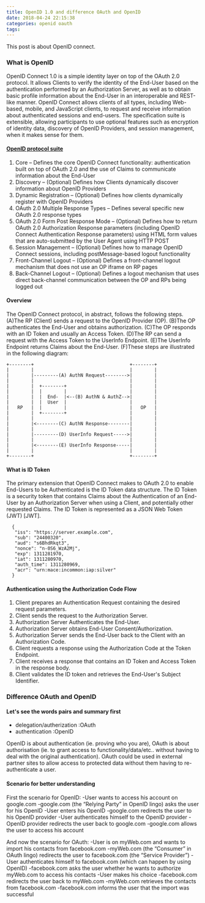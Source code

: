 ```yaml
---
title: OpenID 1.0 and difference OAuth and OpenID
date: 2018-04-24 22:15:38
categories: openid oauth
tags:
---
```

This post is about OpenID connect.
<!-- more -->
### What is OpenID
OpenID Connect 1.0 is a simple identity layer on top of the OAuth 2.0 protocol. It allows Clients to verify the identity of the End-User based on the authentication performed by an Authorization Server, as well as to obtain basic profile information about the End-User in an interoperable and REST-like manner.
OpenID Connect allows clients of all types, including Web-based, mobile, and JavaScript clients, to request and receive information about authenticated sessions and end-users. The specification suite is extensible, allowing participants to use optional features such as encryption of identity data, discovery of OpenID Providers, and session management, when it makes sense for them.

#### [OpenID protocol suite](http://openid.net/connect/)
1. Core – Defines the core OpenID Connect functionality: authentication built on top of OAuth 2.0 and the use of Claims to communicate information about the End-User
2. Discovery – (Optional) Defines how Clients dynamically discover information about OpenID Providers
3. Dynamic Registration – (Optional) Defines how clients dynamically register with OpenID Providers
4. OAuth 2.0 Multiple Response Types – Defines several specific new OAuth 2.0 response types
5. OAuth 2.0 Form Post Response Mode – (Optional) Defines how to return OAuth 2.0 Authorization Response parameters (including OpenID Connect Authentication Response parameters) using HTML form values that are auto-submitted by the User Agent using HTTP POST
6. Session Management – (Optional) Defines how to manage OpenID Connect sessions, including postMessage-based logout functionality
7. Front-Channel Logout – (Optional) Defines a front-channel logout mechanism that does not use an OP iframe on RP pages
8. Back-Channel Logout – (Optional) Defines a logout mechanism that uses direct back-channel communication between the OP and RPs being logged out

#### Overview
The OpenID Connect protocol, in abstract, follows the following steps.
(A)The RP (Client) sends a request to the OpenID Provider (OP).
(B)The OP authenticates the End-User and obtains authorization.
(C)The OP responds with an ID Token and usually an Access Token.
(D)The RP can send a request with the Access Token to the UserInfo Endpoint.
(E)The UserInfo Endpoint returns Claims about the End-User.
(F)These steps are illustrated in the following diagram:
```
+--------+                                   +--------+
|        |                                   |        |
|        |---------(A) AuthN Request-------->|        |
|        |                                   |        |
|        |  +--------+                       |        |
|        |  |        |                       |        |
|        |  |  End-  |<--(B) AuthN & AuthZ-->|        |
|        |  |  User  |                       |        |
|   RP   |  |        |                       |   OP   |
|        |  +--------+                       |        |
|        |                                   |        |
|        |<--------(C) AuthN Response--------|        |
|        |                                   |        |
|        |---------(D) UserInfo Request----->|        |
|        |                                   |        |
|        |<--------(E) UserInfo Response-----|        |
|        |                                   |        |
+--------+                                   +--------+
```

#### What is ID Token
The primary extension that OpenID Connect makes to OAuth 2.0 to enable End-Users to be Authenticated is the ID Token data structure. The ID Token is a security token that contains Claims about the Authentication of an End-User by an Authorization Server when using a Client, and potentially other requested Claims. The ID Token is represented as a JSON Web Token (JWT) [JWT].
```
  {
   "iss": "https://server.example.com",
   "sub": "24400320",
   "aud": "s6BhdRkqt3",
   "nonce": "n-0S6_WzA2Mj",
   "exp": 1311281970,
   "iat": 1311280970,
   "auth_time": 1311280969,
   "acr": "urn:mace:incommon:iap:silver"
  }
```

#### Authentication using the Authorization Code Flow
1. Client prepares an Authentication Request containing the desired request parameters.
2. Client sends the request to the Authorization Server.
3. Authorization Server Authenticates the End-User.
4. Authorization Server obtains End-User Consent/Authorization.
5. Authorization Server sends the End-User back to the Client with an Authorization Code.
6. Client requests a response using the Authorization Code at the Token Endpoint.
7. Client receives a response that contains an ID Token and Access Token in the response body.
8. Client validates the ID token and retrieves the End-User's Subject Identifier.

### Difference OAuth and OpenID
#### Let's see the words pairs and summary first

- delegation/autherization :OAuth
- authentication :OpenID

OpenID is about authentication (ie. proving who you are), OAuth is about authorisation (ie. to grant access to functionality/data/etc.. without having to deal with the original authentication).
OAuth could be used in external partner sites to allow access to protected data without them having to re-authenticate a user.

#### Scenario for better understanding
First the scenario for OpenID:
-User wants to access his account on google.com
-google.com (the “Relying Party” in OpenID lingo) asks the user for his OpenID
-User enters his OpenID
-google.com redirects the user to his OpenID provider
-User authenticates himself to the OpenID provider
-OpenID provider redirects the user back to google.com
-google.com allows the user to access his account

And now the scenario for OAuth:
-User is on myWeb.com and wants to import his contacts from facebook.com
-myWeb.com (the “Consumer” in OAuth lingo) redirects the user to facebook.com (the “Service Provider”)
-User authenticates himself to facebook.com (which can happen by using OpenID)
-facebook.com asks the user whether he wants to authorize myWeb.com to access his contacts
-User makes his choice
-facebook.com redirects the user back to myWeb.com
-myWeb.com retrieves the contacts from facebook.com
-facebook.com informs the user that the import was successful